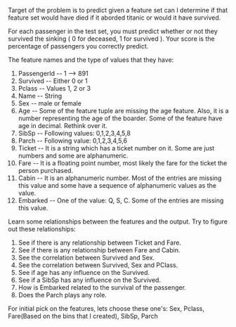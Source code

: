 Target of the problem is to predict given a feature set can I determine if that feature set would have died if it aborded titanic or would it have survived.



For each passenger in the test set, you must predict whether or not they survived the sinking ( 0 for deceased, 1 for survived ).  Your score is the percentage of passengers you correctly predict.

The feature names and the type of values that they have:
1. PassengerId -- 1 --> 891
2. Survived -- Either 0 or 1
3. Pclass -- Values 1, 2 or 3
4. Name -- String
5. Sex -- male or female
6. Age -- Some of the feature tuple are missing the age feature. Also, it is a number representing the age of the boarder. Some of the feature have age in decimal. Rethink over it.
7. SibSp -- Following values: 0,1,2,3,4,5,8
8. Parch -- Following value: 0,1,2,3,4,5,6
9. Ticket -- It is a string which has a ticket number on it. Some are just numbers and some are alphanumeric.
10. Fare -- It is a floating point number, most likely the fare for the ticket the person purchased.
11. Cabin -- It is an alphanumeric number. Most of the entries are missing this value and some have a sequence of alphanumeric values as the value.
12. Embarked -- One of the value: Q, S, C. Some of the entries are missing this value.

Learn some relationships between the features and the output. Try to figure out these relationships:
1. See if there is any relationship between Ticket and Fare.
2. See if there is any relationship between Fare and Cabin.
3. See the correlation between Survived and Sex.
4. See the correlation between Survived, Sex and PClass.
5. See if age has any influence on the Survived.
6. See if a SibSp has any influence on the Survived.
7. How is Embarked related to the survival of the passenger.
8. Does the Parch plays any role.

For initial pick on the features, lets choose these one's:
Sex, Pclass, Fare(Based on the bins that I created), SibSp, Parch
